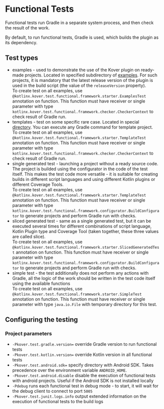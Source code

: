 # Functional Tests
Functional tests run Gradle in a separate system process, and then check the result of the work.

By default, to run functional tests, Gradle is used, which builds the plugin as its dependency.

## Test types
 * examples - used to demonstrate the use of the Kover plugin on ready-made projects. Located in specified subdirectory of [examples](/examples). 
For such projects, it is mandatory that the latest release version of the plugin is used in the build script (the value of the `releaseVersion` property). 
<br/>To create test on all examples, use `@kotlinx.kover.test.functional.framework.starter.ExamplesTest` annotation on function. This function must have receiver or single parameter with type `kotlinx.kover.test.functional.framework.checker.CheckerContext` to check result of Gradle run.
 * templates - test on some specific rare case. Located in special [directory](/src/functionalTest/templates). You can execute any Gradle command for template project.
<br/>To create test on all examples, use `@kotlinx.kover.test.functional.framework.starter.TemplateTest` annotation on function. This function must have receiver or single parameter with type `kotlinx.kover.test.functional.framework.checker.CheckerContext` to check result of Gradle run. 
 * single generated test - launching a project without a ready source code. The project is builded using the configurator in the code of the test itself. This makes the test code more versatile - it is suitable for creating builds in different script languages and using different Kotlin plugins or different Coverage Tools.
<br/>To create test on all examples, use `@kotlinx.kover.test.functional.framework.starter.TemplateTest` annotation on function. This function must have receiver or single parameter with type `kotlinx.kover.test.functional.framework.configurator.BuildConfigurator` to generate projects and perform Gradle run with checks. 
 * sliced generated test - same as a single generated test, but it can be executed several times for different combinations of script language, Kotlin Plugin type and Coverage Tool (taken together, these three values are called slice).
<br/>To create test on all examples, use `@kotlinx.kover.test.functional.framework.starter.SlicedGeneratedTest` annotation on function. This function must have receiver or single parameter with type `kotlinx.kover.test.functional.framework.configurator.BuildConfigurator` to generate projects and perform Gradle run with checks.
 * simple test - the test additionally does not perform any actions with Gradle, all the logic of the work should be written in the test code itself using the available functions
<br/>To create test on all examples, use `@kotlinx.kover.test.functional.framework.starter.SimpleTest` annotation on function. This function must have receiver or single parameter with type `java.io.File` with temporary directory for this test.

## Configuring the testing
### Project parameters
* `-Pkover.test.gradle.version=` override Gradle version to run functional tests
* `-Pkover.test.kotlin.version=` override Kotlin version in all functional tests
* `-Pkover.test.android.sdk=` specify directory with Android SDK. Takes precedence over the environment variable `ANDROID_HOME`.
* `-Pkover.test.android.disable` disable the execution of functional tests with android projects. Useful if the Android SDK is not installed locally
* `-Pdebug` runs each functional test in debug mode - to start, it will wait for the debug client to connect to port `5005`
* `-Pkover.test.junit.logs.info` output extended information on the execution of functional tests to the build logs
